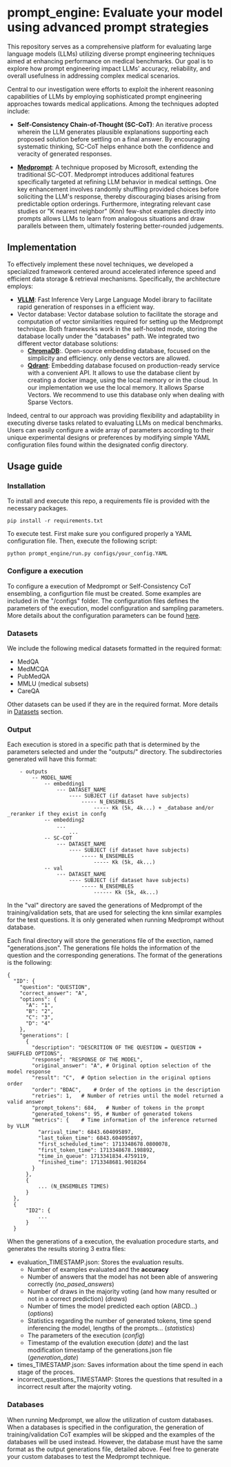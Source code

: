 # prompt_engine: Evaluate your model using advanced prompt strategies

This repository serves as a comprehensive platform for evaluating large language models (LLMs) utilizing diverse prompt engineering techniques aimed at enhancing performance on medical benchmarks. Our goal is to explore how prompt engineering impact LLMs' accuracy, reliability, and overall usefulness in addressing complex medical scenarios.

Central to our investigation were efforts to exploit the inherent reasoning capabilities of LLMs by employing sophisticated prompt engineering approaches towards medical applications. Among the techniques adopted include:
- **Self-Consistency Chain-of-Thought (SC-CoT)**: An iterative process wherein the LLM generates plausible explanations supporting each proposed solution before settling on a final answer. By encouraging systematic thinking, SC-CoT helps enhance both the confidence and veracity of generated responses.

- [**Medprompt**](https://github.com/microsoft/promptbase): A technique proposed by Microsoft, extending the traditional SC-COT. Medprompt introduces additional features specifically targeted at refining LLM behavior in medical settings. One key enhancement involves randomly shuffling provided choices before soliciting the LLM's response, thereby discouraging biases arising from predictable option orderings. Furthermore, integrating relevant case studies or "K nearest neighbor" (Knn) few-shot examples directly into prompts allows LLMs to learn from analogous situations and draw parallels between them, ultimately fostering better-rounded judgements.


## Implementation

To effectively implement these novel techniques, we developed a specialized framework centered around accelerated inference speed and efficient data storage & retrieval mechanisms. Specifically, the architecture employs:
- [**VLLM**](https://github.com/vllm-project/vllm): Fast Inference Very Large Language Model ibrary to facilitate rapid generation of responses in a efficient way.
- Vector database:  Vector database solution to facilitate the storage and computation of vector similarities required for setting up the Medprompt technique. Both frameworks work in the self-hosted mode, storing the database locally under the "databases" path. We integrated two different vector database solutions:
    - [**ChromaDB**](https://github.com/chroma-core/chroma):. Open-source embedding database, focused on the simplicity and efficiency. only dense vectors are allowed.
    - [**Qdrant**](https://qdrant.tech/): Embedding database focused on production-ready service with a convenient API. It allows to use the database client by creating a docker image, using the local memory or in the cloud. In our implementation we use the local memory. It allows Sparse Vectors. We recommend to use this database only when dealing with Sparse Vectors.


Indeed, central to our approach was providing flexibility and adaptability in executing diverse tasks related to evaluating LLMs on medical benchmarks. Users can easily configure a wide array of parameters according to their unique experimental designs or preferences by modifying simple YAML configuration files found within the designated config directory. 

## Usage guide

### Installation
To install and execute this repo, a requirements file is provided with the necessary packages.

```
pip install -r requirements.txt
```

To execute test. First make sure you configured properly a YAML configuration file. Then, execute the following script:

```
python prompt_engine/run.py configs/your_config.YAML
```

### Configure a execution
To configure a execution of Medprompt or Self-Consistency CoT ensembling, a configurtion file must be created. Some examples are included in the "/configs" folder. The configuration files defines the parameters of the execution, model configuration and sampling parameters. More details about the configuration parameters can be found [here](configs).

### Datasets
We include the following medical datasets formatted in the required format:

- MedQA
- MedMCQA
- PubMedQA
- MMLU (medical subsets)
- CareQA

Other datasets can be used if they are in the required format. More details in [Datasets](medprompt/datasets) section.


### Output
Each execution is stored in a specific path that is determined by the parameters selected and under the "outputs/" directory. The subdirectories generated will have this format:

```
    - outputs  
        -- MODEL_NAME
            -- embedding1
                --- DATASET_NAME
                    ---- SUBJECT (if dataset have subjects)
                        ----- N_ENSEMBLES
                            ----- Kk (5k, 4k...) + _database and/or _reranker if they exist in confg
            -- embedding2
                ...
                    ...
            -- SC-COT
                --- DATASET_NAME
                    ---- SUBJECT (if dataset have subjects)
                        ----- N_ENSEMBLES
                            ----- Kk (5k, 4k...)
            -- val
                --- DATASET_NAME
                    ---- SUBJECT (if dataset have subjects)
                        ----- N_ENSEMBLES
                            ------ Kk (5k, 4k...)
```

In the "val" directory are saved the generations of Medprompt of the training/validation sets, that are used for selecting the knn similar examples for the test questions. It is only generated when running Medprompt without database.

Each final directory will store the generations file of the exection, named "generations.json". The generations file holds the information of the question and the corresponding generations. The format of the generations is the following:

```
{
  "ID": {
    "question": "QUESTION",
    "correct_answer": "A",
    "options": {
      "A": "1",
      "B": "2",
      "C": "3",
      "D": "4"
    },
    "generations": [
      {
        "description": "DESCRITION OF THE QUESTION = QUESTION + SHUFFLED OPTIONS",
        "response": "RESPONSE OF THE MODEL",
        "original_answer": "A", # Original option selection of the model response
        "result": "C",  # Option selection in the original options order
        "order": "BDAC",    # Order of the options in the description
        "retries": 1,   # Number of retries until the model returned a valid answer
        "prompt_tokens": 684,   # Number of tokens in the prompt
        "generated_tokens": 95, # Number of generated tokens
        "metrics": {    # Time information of the inference returned by VLLM
          "arrival_time": 6843.604095897,
          "last_token_time": 6843.604095897,
          "first_scheduled_time": 1713348678.0800078,
          "first_token_time": 1713348678.198892,
          "time_in_queue": 1713341834.4759119,
          "finished_time": 1713348681.9018264
        }
      },
      {
          ... (N_ENSEMBLES TIMES)
      }
  },
  {
      "ID2": {
          ...
      }
  }

```


When the generations of a execution, the evaluation procedure starts, and generates the results storing 3 extra files:

- evaluation_TIMESTAMP.json: Stores the evaluation results.
    - Number of examples evaluated and the **accuracy**
    - Number of answers that the model has not been able of answering correctly (_no_pased_answers_)
    - Number of draws in the majority voting (and how many resulted or not in a correct prediction) (_draws_)
    - Number of times the model predicted each option (ABCD...) (_options_)
    - Statistics regarding the number of generated tokens, time spend inferencing the model, lengths of the prompts... (_statistics_)
    - The parameters of the execution (_config_)
    - Timestamp of the evalution execution (_date_) and the last modification timestamp of the generations.json file (_generation_date_)
- times_TIMESTAMP.json: Saves information about the time spend in each stage of the proces.
- incorrect_questions_TIMESTAMP: Stores the questions that resulted in a incorrect result after the majority voting.

### Databases
When running Medprompt, we allow the utilization of custom databases. When a databases is specified in the configuration, the generation of training/validation CoT examples will be skipped and the examples of the databases will be used instead. However, the database must have the same format as the output generations file, detailed above. Feel free to generate your custom databases to test the Medprompt technique.





